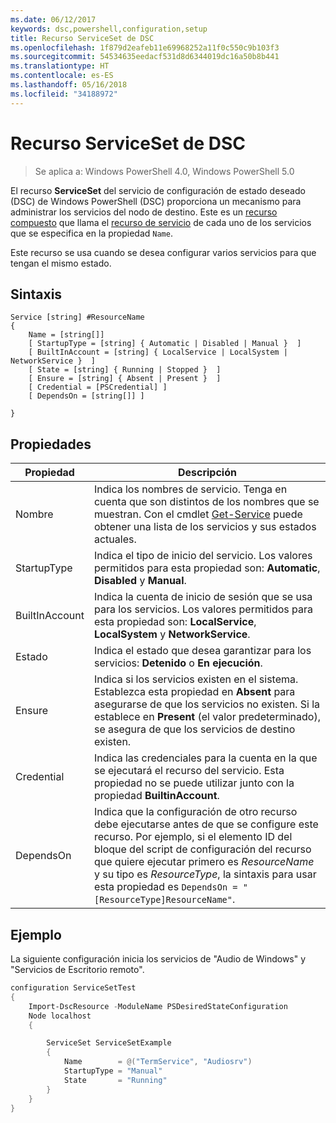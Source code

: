 ```yaml
---
ms.date: 06/12/2017
keywords: dsc,powershell,configuration,setup
title: Recurso ServiceSet de DSC
ms.openlocfilehash: 1f879d2eafeb11e69968252a11f0c550c9b103f3
ms.sourcegitcommit: 54534635eedacf531d8d6344019dc16a50b8b441
ms.translationtype: HT
ms.contentlocale: es-ES
ms.lasthandoff: 05/16/2018
ms.locfileid: "34188972"
---
```

# <a name="dsc-serviceset-resource"></a>Recurso ServiceSet de DSC

> Se aplica a: Windows PowerShell 4.0, Windows PowerShell 5.0


El recurso **ServiceSet** del servicio de configuración de estado deseado (DSC) de Windows PowerShell (DSC) proporciona un mecanismo para administrar los servicios del nodo de destino. Este es un [recurso compuesto](authoringResourceComposite.md) que llama el [recurso de servicio](serviceResource.md) de cada uno de los servicios que se especifica en la propiedad `Name`.

Este recurso se usa cuando se desea configurar varios servicios para que tengan el mismo estado.

## <a name="syntax"></a>Sintaxis

```
Service [string] #ResourceName
{
    Name = [string[]]
    [ StartupType = [string] { Automatic | Disabled | Manual }  ]
    [ BuiltInAccount = [string] { LocalService | LocalSystem | NetworkService }  ]
    [ State = [string] { Running | Stopped }  ]
    [ Ensure = [string] { Absent | Present }  ]
    [ Credential = [PSCredential] ]
    [ DependsOn = [string[]] ]

}
```

## <a name="properties"></a>Propiedades

|  Propiedad  |  Descripción   |
|---|---|
| Nombre| Indica los nombres de servicio. Tenga en cuenta que son distintos de los nombres que se muestran. Con el cmdlet [Get-Service](https://technet.microsoft.com/library/hh849804.aspx) puede obtener una lista de los servicios y sus estados actuales.|
| StartupType| Indica el tipo de inicio del servicio. Los valores permitidos para esta propiedad son: **Automatic**, **Disabled** y **Manual**.|
| BuiltInAccount| Indica la cuenta de inicio de sesión que se usa para los servicios. Los valores permitidos para esta propiedad son: **LocalService**, **LocalSystem** y **NetworkService**.|
| Estado| Indica el estado que desea garantizar para los servicios: **Detenido** o **En ejecución**.|
| Ensure| Indica si los servicios existen en el sistema. Establezca esta propiedad en **Absent** para asegurarse de que los servicios no existen. Si la establece en **Present** (el valor predeterminado), se asegura de que los servicios de destino existen.|
| Credential| Indica las credenciales para la cuenta en la que se ejecutará el recurso del servicio. Esta propiedad no se puede utilizar junto con la propiedad **BuiltinAccount**.|
| DependsOn| Indica que la configuración de otro recurso debe ejecutarse antes de que se configure este recurso. Por ejemplo, si el elemento ID del bloque del script de configuración del recurso que quiere ejecutar primero es *ResourceName* y su tipo es *ResourceType*, la sintaxis para usar esta propiedad es `DependsOn = "[ResourceType]ResourceName"`.|



## <a name="example"></a>Ejemplo

La siguiente configuración inicia los servicios de "Audio de Windows" y "Servicios de Escritorio remoto".

```powershell
configuration ServiceSetTest
{
    Import-DscResource -ModuleName PSDesiredStateConfiguration
    Node localhost
    {

        ServiceSet ServiceSetExample
        {
            Name        = @("TermService", "Audiosrv")
            StartupType = "Manual"
            State       = "Running"
        }
    }
}
```